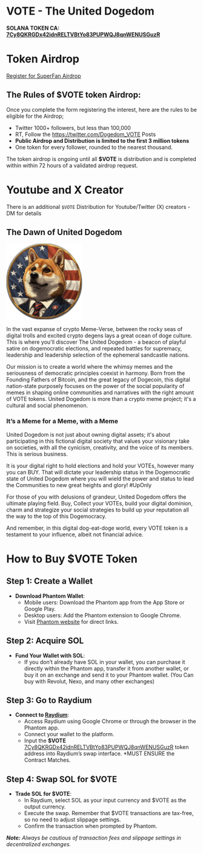 # VOTE - The United Dogedom
**SOLANA TOKEN CA: [7Cy8QKRGDx42idnRELTVBtYo83PUPWQJ8qnWENUSGuzR](https://solscan.io/token/7Cy8QKRGDx42idnRELTVBtYo83PUPWQJ8qnWENUSGuzR)**

# Token Airdrop 
[Register for SuperFan Airdrop](https://share-eu1.hsforms.com/1fH_eCeu-SlSLCpIfz7sGyA2dxsv3)

## The Rules of $VOTE token Airdrop:

Once you complete the form registering the interest, here are the rules to be eligible for the Airdrop;

- Twitter 1000+ followers, but less than 100,000
- RT, Follow the https://twitter.com/Dogedom_VOTE Posts
- **Public Airdrop and Distribution is limited to the first 3 million tokens**
- One token for every follower, rounded to the nearest thousand.

The token airdrop is ongoing until all **$VOTE** is distribution and is completed within within 72 hours of a validated airdrop request.

# Youtube and X Creator 
There is an additional `$VOTE` Distribution for Youtube/Twitter (X) creators - DM for details


## The Dawn of United Dogedom

<img src="https://github.com/VOTE-UnitedDogedom/Meme/blob/main/VOTE_-_United_Dogedom_Icon.png" alt="drawing" style="width:200px;"/>

In the vast expanse of crypto Meme-Verse, between the rocky seas of digital trolls and excited crypto degens lays a great ocean of doge culture. This is where you'll discover The United Dogedom - a beacon of playful satire on dogemocratic elections, and repeated battles for supremacy, leadership and leadership selection of the ephemeral sandcastle nations.

Our mission is to create a world where the whimsy memes and the seriousness of democratic principles coexist in harmony. Born from the Founding Fathers of Bitcoin, and the great legacy of Dogecoin, this digital nation-state purposely focuses on the power of the social popularity of memes in shaping online communities and narratives with the right amount of VOTE tokens. United Dogedom is more than a crypto meme project; it's a cultural and social phenomenon.



### It’s a Meme for a Meme, with a Meme

United Dogedom is not just about owning digital assets; it's about participating in this fictional digital society that values your visionary take on societies, with all the cynicism, creativity, and the voice of its members. This is serious business.

It is your digital right to hold elections and hold your VOTEs, however many you can BUY. That will dictate your leadership status in the Dogemocratic state of United Dogedom where you will wield the power and status to lead the Communities to new great heights and glory! #UpOnly

For those of you with delusions of grandeur, United Dogedom offers the ultimate playing field. Buy, Collect your VOTEs, build your digital dominion, charm and strategize your social strategies to build up your reputation all the way to the top of this Dogemocracy.

And remember, in this digital dog-eat-doge world, every VOTE token is a testament to your influence, albeit not financial advice.

# How to Buy $VOTE Token

## Step 1: Create a Wallet
- **Download Phantom Wallet**: 
   - Mobile users: Download the Phantom app from the App Store or Google Play.
   - Desktop users: Add the Phantom extension to Google Chrome. 
   - Visit [Phantom website](https://phantom.app/) for direct links.

## Step 2: Acquire SOL
- **Fund Your Wallet with SOL**:
   - If you don’t already have SOL in your wallet, you can purchase it directly within the Phantom app, transfer it from another wallet, or buy it on an exchange and send it to your Phantom wallet. (You Can buy with Revolut, Nexo, and many other exchanges)

## Step 3: Go to Raydium
- **Connect to [Raydium](https://raydium.io/swap/)**:
   - Access Raydium using Google Chrome or through the browser in the Phantom app.
   - Connect your wallet to the platform.
   - Input the **$VOTE** [7Cy8QKRGDx42idnRELTVBtYo83PUPWQJ8qnWENUSGuzR](https://solscan.io/token/7Cy8QKRGDx42idnRELTVBtYo83PUPWQJ8qnWENUSGuzR) token address into Raydium’s swap interface. *MUST ENSURE the Contract Matches.

## Step 4: Swap SOL for $VOTE
- **Trade SOL for $VOTE**:
   - In Raydium, select SOL as your input currency and $VOTE as the output currency.
   - Execute the swap. Remember that $VOTE transactions are tax-free, so no need to adjust slippage settings.
   - Confirm the transaction when prompted by Phantom.

_**Note:** Always be cautious of transaction fees and slippage settings in decentralized exchanges._

